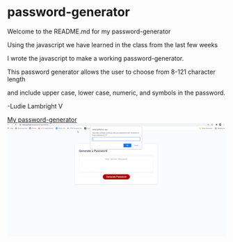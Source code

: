 # password-generator
Welcome to the README.md for my password-generator

Using the javascript we have learned in the class from the last few weeks

I wrote the javascript to make a working password-generator.

This password generator allows the user to choose from 8-121 character length

and include upper case, lower case, numeric, and symbols in the password.

-Ludie Lambright V

[My password-generator](https://veidul.github.io/password-generator/)
![Deployed screenshot](./assets/images/deployed.png)
